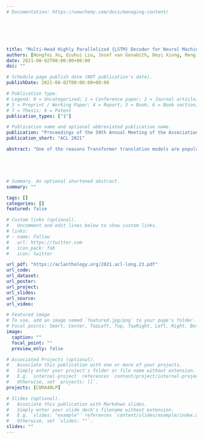 ```yaml
---
# Documentation: https://wowchemy.com/docs/managing-content/






title: "Multi-Head Highly Parallelized {LSTM} Decoder for Neural Machine Translation"
authors: [Hongfei Xu, Qiuhui Liu, Josef van Genabith, Deyi Xiong, Meng Zhang]
date: 2021-08-02T00:00:00+00:00
doi: ""

# Schedule page publish date (NOT publication's date).
publishDate: 2021-08-02T00:00:00+00:00

# Publication type.
# Legend: 0 = Uncategorized; 1 = Conference paper; 2 = Journal article;
# 3 = Preprint / Working Paper; 4 = Report; 5 = Book; 6 = Book section;
# 7 = Thesis; 8 = Patent
publication_types: ["1"]

# Publication name and optional abbreviated publication name.
publication: "Proceedings of the 59th Annual Meeting of the Association for Computational Linguistics and the 11th International Joint Conference on Natural Language Processing"
publication_short: "ACL 2021"

abstract: "One of the reasons Transformer translation models are popular is that self-attention networks for context modelling can be easily parallelized at sequence level. However, the computational complexity of a self-attention network is $O(n^2)$, increasing quadratically with sequence length. By contrast, the complexity of LSTM-based approaches is only O(n). In practice, however, LSTMs are much slower to train than self-attention networks as they cannot be parallelized at sequence level: to model context, the current LSTM state relies on the full LSTM computation of the preceding state. This has to be computed n times for a sequence of length n. The linear transformations involved in the LSTM gate and state computations are the major cost factors in this. To enable sequence-level parallelization of LSTMs, we approximate full LSTM context modelling by computing hidden states and gates with the current input and a simple bag-of-words representation of the preceding tokens context. This allows us to compute each input step efficiently in parallel, avoiding the formerly costly sequential linear transformations. We then connect the outputs of each parallel step with computationally cheap element-wise computations. We call this the Highly Parallelized LSTM. To further constrain the number of LSTM parameters, we compute several small HPLSTMs in parallel like multi-head attention in the Transformer. The experiments show that our MHPLSTM decoder achieves significant BLEU improvements, while being even slightly faster than the self-attention network in training, and much faster than the standard LSTM."





# Summary. An optional shortened abstract.
summary: ""

tags: []
categories: []
featured: false

# Custom links (optional).
#   Uncomment and edit lines below to show custom links.
# links:
# - name: Follow
#   url: https://twitter.com
#   icon_pack: fab
#   icon: twitter

url_pdf: "https://aclanthology.org/2021.acl-long.23.pdf"
url_code:
url_dataset:
url_poster:
url_project:
url_slides:
url_source:
url_video:

# Featured image
# To use, add an image named `featured.jpg/png` to your page's folder. 
# Focal points: Smart, Center, TopLeft, Top, TopRight, Left, Right, BottomLeft, Bottom, BottomRight.
image:
  caption: ""
  focal_point: ""
  preview_only: false

# Associated Projects (optional).
#   Associate this publication with one or more of your projects.
#   Simply enter your project's folder or file name without extension.
#   E.g. `internal-project` references `content/project/internal-project/index.md`.
#   Otherwise, set `projects: []`.
projects: [CORA4NLP]

# Slides (optional).
#   Associate this publication with Markdown slides.
#   Simply enter your slide deck's filename without extension.
#   E.g. `slides: "example"` references `content/slides/example/index.md`.
#   Otherwise, set `slides: ""`.
slides: ""
---
```

